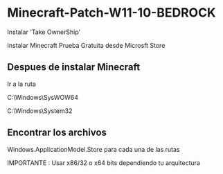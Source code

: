 # Minecraft-Patch-W11-10-BEDROCK


Instalar 'Take OwnerShip'

Instalar Minecraft Prueba Gratuita desde Microsft Store

## Despues de instalar Minecraft

Ir a la ruta 

C:\Windows\SysWOW64

C:\Windows\System32


## Encontrar los archivos 

Windows.ApplicationModel.Store para cada una de las rutas

IMPORTANTE : Usar x86/32 o x64 bits dependiendo tu arquitectura 
